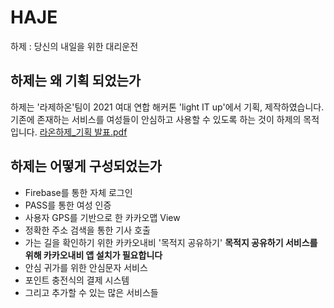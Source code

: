 # HAJE
하제 : 당신의 내일을 위한 대리운전

## 하제는 왜 기획 되었는가
하제는 '라제하온'팀이 2021 여대 연합 해커톤 'light IT up'에서 기획, 제작하였습니다.
기존에 존재하는 서비스를 여성들이 안심하고 사용할 수 있도록 하는 것이 하제의 목적입니다.
[라온하제_기획 발표.pdf](https://github.com/GirimPark/HAJE/files/7145659/_.pdf)

## 하제는 어떻게 구성되었는가
+ Firebase를 통한 자체 로그인
+ PASS를 통한 여성 인증
+ 사용자 GPS를 기반으로 한 카카오맵 View
+ 정확한 주소 검색을 통한 기사 호출
+ 가는 길을 확인하기 위한 카카오내비 '목적지 공유하기'
  **목적지 공유하기 서비스를 위해 카카오내비 앱 설치가 필요합니다**
+ 안심 귀가를 위한 안심문자 서비스
+ 포인트 충전식의 결제 시스템
+ 그리고 추가할 수 있는 많은 서비스들
